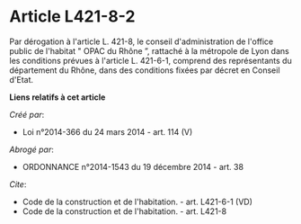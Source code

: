 # Article L421-8-2

Par dérogation à l'article L. 421-8, le conseil d'administration de l'office public de l'habitat " OPAC du Rhône ”, rattaché
à la métropole de Lyon dans les conditions prévues à l'article L. 421-6-1, comprend des représentants du département du
Rhône, dans des conditions fixées par décret en Conseil d'Etat.

**Liens relatifs à cet article**

_Créé par_:

  - Loi n°2014-366 du 24 mars 2014 - art. 114 (V)

_Abrogé par_:

  - ORDONNANCE n°2014-1543 du 19 décembre 2014 - art. 38

_Cite_:

  - Code de la construction et de l'habitation. - art. L421-6-1 (VD)
  - Code de la construction et de l'habitation. - art. L421-8
